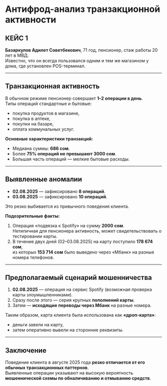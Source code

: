 # Антифрод-анализ транзакционной активности

## КЕЙС 1
**Базаркулов Адилет Советбекович**, 71 год, пенсионер, стаж работы 20 лет в МВД.  
Известно, что он всегда пользовался одним и тем же магазином у дома, где установлен POS-терминал.

---

## Транзакционная активность

В обычном режиме пенсионер совершает **1–2 операции в день**.  
Типы операций стандартные и бытовые:
- покупка продуктов в магазине,
- покупка в аптеке,
- покупки на базаре,
- оплата коммунальных услуг.

**Основные характеристики транзакций:**
- Медиана суммы: **686 сом**.
- Более **75% операций не превышают 3000 сом**.
- Большая часть операций — мелкие бытовые расходы.

---

## Выявленные аномалии

- **02.08.2025** — зафиксировано **8 операций**.  
- **03.08.2025** — зафиксировано **10 операций**.  

Это резко выбивается из привычного поведения клиента.

**Подозрительные факты:**
1. Операция «подвязка к Spotify» на сумму **2000 сом**.  
   Нетипичная для пенсионера активность, может свидетельствовать о тестировании карты.
2. В течение двух дней (02–03.08.2025) на карту поступило **178 674 сом**,  
   из которых **153 714 сом** было выведено через «Мбанк» на разные номера телефонов.

---

## Предполагаемый сценарий мошенничества

1. **02.08.2025** — операция на сервис Spotify (возможная проверка карты злоумышленниками).  
2. Сразу после этого — серия крупных **пополнений карты**.  
3. Затем — **исходящие переводы через Мбанк** на разные номера.  

Таким образом, карта клиента была использована как **«дроп-карта»**:  
- деньги завели на карту,  
- затем оперативно вывели на сторонние реквизиты.  

---

## Заключение

Поведение клиента в августе 2025 года **резко отличается от его обычных транзакционных паттернов**.  
Выявленные операции указывают на высокую вероятность **мошеннической схемы по обналичиванию и отмыванию средств**.
